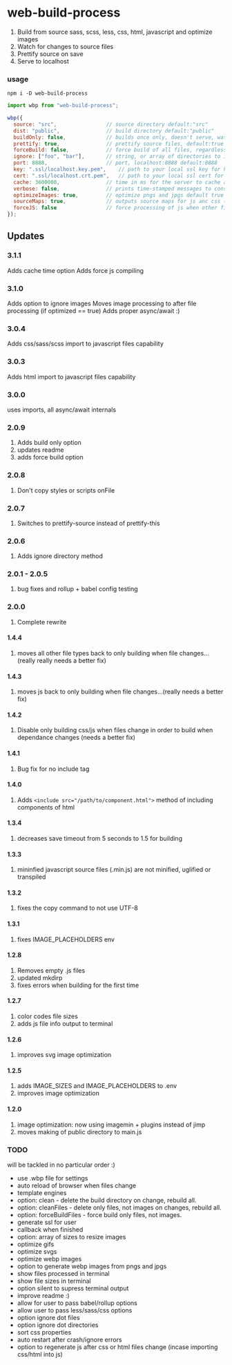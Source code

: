 # web-build-process

1. Build from source sass, scss, less, css, html, javascript and optimize images
2. Watch for changes to source files
3. Prettify source on save
4. Serve to localhost

### usage

`npm i -D web-build-process`

```js
import wbp from "web-build-process";

wbp({
  source: "src",                // source directory default:"src"
  dist: "public",               // build directory default:"public"
  buildOnly: false,             // builds once only, doesn't serve, watch or prettify default:false
  prettify: true,               // prettify source files, default:true
  forceBuild: false,            // force build of all files, regardless if they have changed default:false
  ignore: ["foo", "bar"],       // string, or array of directories to ignore default: undefined
  port: 8888,                   // port, localhost:8888 default:8888
  key: ".ssl/localhost.key.pem",    // path to your local ssl key for https default shown
  cert: ".ssl/localhost.crt.pem",   // path to your local ssl cert for https default shown
  cache: 3600000,               // time in ms for the server to cache assets default 1 hour
  verbose: false,               // prints time-stamped messages to console when files are processed or prettified
  optimizeImages: true,         // optimize pngs and jpgs default true
  sourceMaps: true,             // outputs source maps for js anc css (sass/less) files default true
  forceJS: false                // force processing of js when other files (css, html, json) change
});
```


## Updates

### 3.1.1

Adds cache time option
Adds force js compiling

### 3.1.0

Adds option to ignore images
Moves image processing to after file processing (if optimized == true)
Adds proper async/await :)

### 3.0.4

Adds css/sass/scss import to javascript files capability

### 3.0.3

Adds html import to javascript files capability

### 3.0.0

uses imports, all async/await internals

### 2.0.9

1. Adds build only option
2. updates readme
3. adds force build option

### 2.0.8

1. Don't copy styles or scripts onFile

### 2.0.7

1. Switches to prettify-source instead of prettify-this

### 2.0.6

1. Adds ignore directory method

### 2.0.1 - 2.0.5

1. bug fixes and rollup + babel config testing

### 2.0.0

1. Complete rewrite

#### 1.4.4

1. moves all other file types back to only building when file changes...(really really needs a better fix)

#### 1.4.3

1. moves js back to only building when file changes...(really needs a better fix)

#### 1.4.2

1. Disable only building css/js when files change in order to build when dependance changes (needs a better fix)

#### 1.4.1

1. Bug fix for no include tag

#### 1.4.0

1. Adds `<include src="/path/to/component.html">` method of including components of html

#### 1.3.4

1. decreases save timeout from 5 seconds to 1.5 for building

#### 1.3.3

1. mininfied javascript source files (.min.js) are not minified, uglified or transpiled

#### 1.3.2

1. fixes the copy command to not use UTF-8

#### 1.3.1

1. fixes IMAGE_PLACEHOLDERS env

#### 1.2.8

1. Removes empty .js files
2. updated mkdirp
3. fixes errors when building for the first time

#### 1.2.7

1. color codes file sizes
2. adds js file info output to terminal

#### 1.2.6

1. improves svg image optimization

#### 1.2.5

1. adds IMAGE_SIZES and IMAGE_PLACEHOLDERS to .env
2. improves image optimization

#### 1.2.0

1. image optimization: now using imagemin + plugins instead of jimp
2. moves making of public directory to main.js

### TODO

will be tackled in no particular order :)

- use .wbp file for settings
- auto reload of browser when files change
- template engines
- option: clean  - delete the build directory on change, rebuild all.
- option: cleanFiles  - delete only files, not images on changes, rebuild all.
- option: forceBuildFiles  - force build only files, not images.
- generate ssl for user
- callback when finished
- option: array of sizes to resize images
- optimize gifs
- optimize svgs
- optimize webp images
- option to generate webp images from pngs and jpgs
- show files processed in terminal
- show file sizes in terminal
- option silent to supress terminal output
- improve readme :)
- allow for user to pass babel/rollup options
- allow user to pass less/sass/css options
- option ignore dot files
- option ignore dot directories
- sort css properties
- auto restart after crash/ignore errors
- option to regenerate js after css or html files change (incase importing css/html into js)